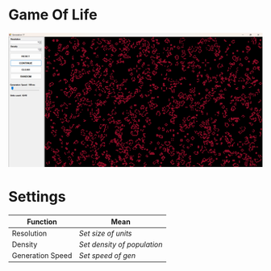 # Game Of Life

![Screenshoot](./AppScreenshot.png)

# Settings
| **Function**     	| **Mean**                    	|
|------------------	|-----------------------------	|
| Resolution       	| _Set size of units_         	|
| Density          	| _Set density of population_ 	|
| Generation Speed 	| _Set speed of gen_          	|